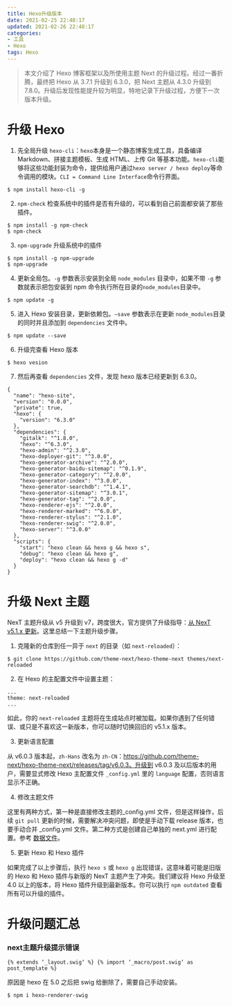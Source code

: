 ```yaml
---
title: Hexo升级版本
date: 2021-02-25 22:48:17
updated: 2021-02-26 22:48:17
categories: 
- 工具
- Hexo
tags: Hexo
---
```


> 本文介绍了 Hexo 博客框架以及所使用主题 Next 的升级过程。经过一番折腾，最终把 Hexo 从 3.7.1 升级到 6.3.0，把 Next 主题从 4.3.0 升级到 7.8.0。升级后发现性能提升较为明显，特地记录下升级过程，方便下一次版本升级。

<!--more-->

# 升级 Hexo

1. 先全局升级 `hexo-cli`：`hexo`本身是一个静态博客生成工具，具备编译Markdown、拼接主题模板、生成 HTML、上传 Git 等基本功能。`hexo-cli`能够将这些功能封装为命令，提供给用户通过`hexo server / hexo deploy`等命令调用的模块。`CLI = Command Line Interface`命令行界面。

```shell
$ npm install hexo-cli -g
```

2. `npm-check` 检查系统中的插件是否有升级的，可以看到自己前面都安装了那些插件。

```shell
$ npm install -g npm-check
$ npm-check
```

3. `npm-upgrade` 升级系统中的插件

```shell
$ npm install -g npm-upgrade
$ npm-upgrade
```

4. 更新全局包。`-g` 参数表示安装到全局 `node_modules` 目录中，如果不带 `-g` 参数就表示把包安装到 npm 命令执行所在目录的`node_modules`目录中。

```shell
$ npm update -g
```

5. 进入 Hexo 安装目录，更新依赖包。`—save` 参数表示在更新 `node_modules`目录的同时并且添加到 `dependencies` 文件中。

```shell
$ npm update --save
```

6. 升级完查看 Hexo 版本

```shell
$ hexo vesion
```

7. 然后再查看 `dependencies` 文件，发现 hexo 版本已经更新到 6.3.0。

```
{
  "name": "hexo-site",
  "version": "0.0.0",
  "private": true,
  "hexo": {
    "version": "6.3.0"
  },
  "dependencies": {
    "gitalk": "^1.8.0",
    "hexo": "^6.3.0",
    "hexo-admin": "^2.3.0",
    "hexo-deployer-git": "^3.0.0",
    "hexo-generator-archive": "^2.0.0",
    "hexo-generator-baidu-sitemap": "^0.1.9",
    "hexo-generator-category": "^2.0.0",
    "hexo-generator-index": "^3.0.0",
    "hexo-generator-searchdb": "^1.4.1",
    "hexo-generator-sitemap": "^3.0.1",
    "hexo-generator-tag": "^2.0.0",
    "hexo-renderer-ejs": "^2.0.0",
    "hexo-renderer-marked": "^6.0.0",
    "hexo-renderer-stylus": "^2.1.0",
    "hexo-renderer-swig": "^2.0.0",
    "hexo-server": "^3.0.0"
  },
  "scripts": {
    "start": "hexo clean && hexo g && hexo s",
    "debug": "hexo clean && hexo g",
    "deploy": "hexo clean && hexo g -d"
  }
}
```

# 升级 Next 主题

 NexT 主题升级从 v5 升级到 v7，跨度很大，官方提供了升级指导：[从 NexT v5.1.x 更新](https://github.com/theme-next/hexo-theme-next/blob/master/docs/zh-CN/UPDATE-FROM-5.1.X.md)。这里总结一下主题升级步骤。

1. 克隆新的仓库到任一异于 `next` 的目录（如 `next-reloaded`）：

```shell
$ git clone https://github.com/theme-next/hexo-theme-next themes/next-reloaded
```

2. 在 Hexo 的主配置文件中设置主题：

```
...
theme: next-reloaded
...
```

如此，你的 `next-reloaded` 主题将在生成站点时被加载。如果你遇到了任何错误、或只是不喜欢这一新版本，你可以随时切换回旧的 v5.1.x 版本。

3. 更新语言配置

从 v6.0.3 版本起，`zh-Hans` 改名为 `zh-CN`：https://github.com/theme-next/hexo-theme-next/releases/tag/v6.0.3。升级到 v6.0.3 及以后版本的用户，需要显式修改 Hexo 主配置文件 `_config.yml` 里的 `language` 配置，否则语言显示不正确。

4. 修改主题文件

这里有两种方式，第一种是直接修改主题的_config.yml 文件，但是这样操作，后续 `git pull` 更新的时候，需要解决冲突问题，即使是手动下载 release 版本，也要手动合并 _config.yml 文件。第二种方式是创建自己单独的 next.yml 进行配置。参考 [数据文件](https://github.com/theme-next/hexo-theme-next/blob/master/docs/zh-CN/DATA-FILES.md)。

5. 更新 Hexo 和 Hexo 插件

如果完成了以上步骤后，执行 `hexo s` 或 `hexo g` 出现错误，这意味着可能是旧版的 Hexo 和 Hexo 插件与新版的 NexT 主题产生了冲突。我们建议将 Hexo 升级至 4.0 以上的版本，将 Hexo 插件升级到最新版本。你可以执行 `npm outdated` 查看所有可以升级的插件。



# 升级问题汇总

### next主题升级提示错误

```
{% extends ‘_layout.swig‘ %} {% import ‘_macro/post.swig‘ as post_template %}
```

原因是 hexo 在 5.0 之后把 swig 给删除了，需要自己手动安装。

```shell
$ npm i hexo-renderer-swig
```


